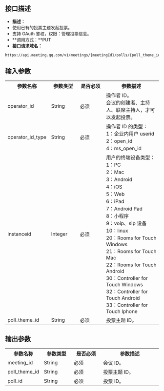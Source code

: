 ## 接口描述
- **描述：**
 - 使用已有的投票主题发起投票。
 - 支持 OAuth 鉴权，权限：管理投票信息。
- **调用方式：**PUT
- **接口请求域名：**
```plaintext
https://api.meeting.qq.com/v1/meetings/{meetingId}/polls/{poll_theme_id}
```

## 输入参数
<table>
   <tr>
      <th width="20%" >参数名称	</td>
      <th width="20%" >参数类型</td>
      <th width="20%" >是否必须	</td>
      <th width="40%" >参数描述</td>
   </tr>
   <tr>
	 <td>operator_id</td>	
	 <td>String	</td>
	 <td>必须</td>	
	 <td>操作者 ID。<br>会议的创建者、主持人、联席主持人，才可以发起投票。</td>	   
	 </tr>
   <tr>
	 <td>operator_id_type	</td>
	 <td>String</td>	
	 <td>必须</td>	
	 <td>操作者 ID 的类型： <br>1：企业内用户 userid<br>2：open_id <br>4：ms_open_id 	</td>   
	 </tr>
   <tr>
	 <td>instanceid	</td>
	 <td>Integer</td>
	 <td>必须</td>
	 <td>用户的终端设备类型：<br> 1：PC <br>2：Mac <br>3：Android <br>4：iOS<br> 5：Web <br>6：iPad <br>7：Android Pad <br>8：小程序<br> 9：voip、sip 设备<br> 10：linux <br>20：Rooms for Touch Windows <br>21：Rooms for Touch Mac <br>22：Rooms for Touch Android <br>30：Controller for Touch Windows <br>32：Controller for Touch Android <br>33：Controller for Touch Iphone</td> 
	 </tr>
   <tr>
	 <td>poll_theme_id	</td>
	 <td>String</td>	
	 <td>必须</td>	
	 <td>投票主题 ID。	</td>   
	 </tr>
</table>

## 输出参数
<table>
   <tr>
      <th width="20%" >参数名称	</td>
      <th width="20%" >参数类型</td>
      <th width="20%" >是否必须	</td>
      <th width="40%" >参数描述</td>
   </tr>
   <tr>
	 <td>meeting_id</td>
	 <td>String</td>	
	 <td>必须</td>	
	 <td>会议 ID。</td>		
	 </tr>
   <tr>
	 <td>poll_theme_id</td>
	 <td>String</td>	
	 <td>必须</td>	
	 <td>投票主题 ID。</td>	
	 </tr>
   <tr>
	 <td>poll_id</td>	
	 <td>String</td>
	 <td>必须</td>	
	 <td>投票 ID。</td>
	 </tr>
</table>
